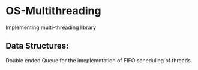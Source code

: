 # OS-Multithreading
Implementing multi-threading library

Data Structures:
---------------
Double ended Queue for the imeplemntation of 
FIFO scheduling of threads.
